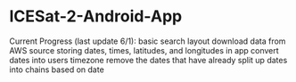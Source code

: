 # ICESat-2-Android-App

Current Progress (last update 6/1):
   basic search layout
   download data from AWS source
   storing dates, times, latitudes, and longitudes in app
   convert dates into users timezone
   remove the dates that have already
   split up dates into chains based on date
   
